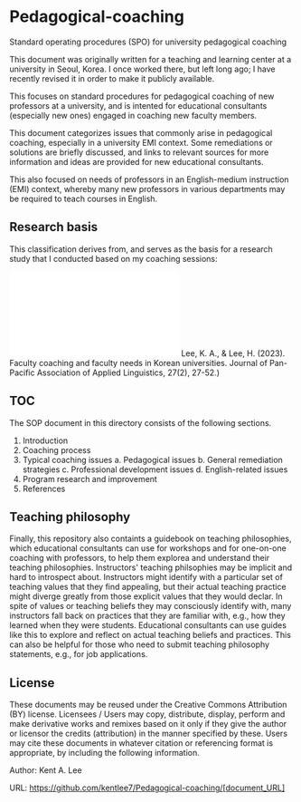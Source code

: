 # Pedagogical-coaching
Standard operating procedures (SPO) for university pedagogical coaching

This document was originally written for a teaching and learning center at a university in Seoul, Korea. I once worked there, but left long ago; I have recently revised it in order to make it publicly available. 

This focuses on standard procedures for pedagogical coaching of new professors at a university, and is intented for educational consultants (especially new ones) engaged in coaching new faculty members. 

This document categorizes issues that commonly arise in pedagogical coaching, especially in a university EMI context. Some remediations or solutions are briefly discussed, and links to relevant sources for more information and ideas are provided for new educational consultants. 

This also focused on needs of professors in an English-medium instruction (EMI) context, whereby many new professors in various departments may be required to teach courses in English. 

## Research basis 
This classification derives from, and serves as the basis for a research study that I conducted based on my coaching sessions: 

![Lee&Lee2023](Faculty.coaching.2023.pdf) Lee, K. A., & Lee, H. (2023). Faculty coaching and faculty needs in Korean universities. Journal of Pan-Pacific Association of Applied Linguistics, 27(2), 27-52.)  


## TOC
The SOP document in this directory consists of the following sections. 

1. Introduction
2. Coaching process
3. Typical coaching issues
   a. Pedagogical issues
   b. General remediation strategies
   c. Professional development issues
   d. English-related issues
4. Program research and improvement
5. References  

## Teaching philosophy 
Finally, this repository also containts a guidebook on teaching philosophies, which educational consultants can use for workshops and for one-on-one coaching with professors, to help them explorea and understand their teaching philosophies. Instructors' teaching philsophies may be implicit and hard to introspect about. Instructors might identify with a particular set of teaching values that they find appealing, but their actual teaching practice might diverge greatly from those explicit values that they would declar. In spite of values or teaching beliefs they may consciously identify with, many instructors fall back on practices that they are familiar with, e.g., how they learned when they were students. Educational consultants can use guides like this to explore and reflect on actual teaching beliefs and practices. This can also be helpful for those who need to submit teaching philosophy statements, e.g., for job applications. 

## License
These documents may be reused under the Creative Commons Attribution (BY) license. Licensees / Users may copy, distribute, display, perform and make derivative works and remixes based on it only if they give the author or licensor the credits (attribution) in the manner specified by these. Users may cite these documents in whatever citation or referencing format is appropriate, by including the following information.

Author: Kent A. Lee

URL: https://github.com/kentlee7/Pedagogical-coaching/[document_URL] 
